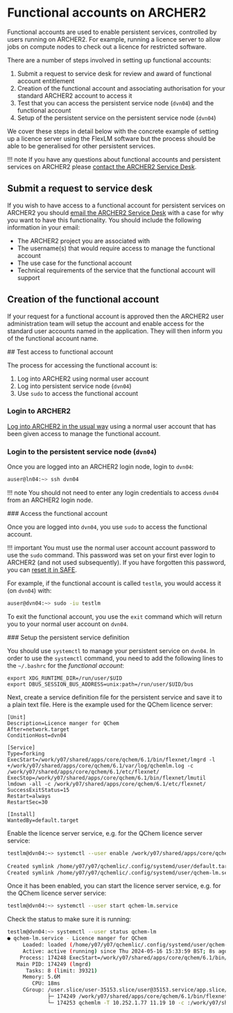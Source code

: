 # Functional accounts on ARCHER2

Functional accounts are used to enable persistent services, controlled by users running on 
ARCHER2. For example, running a licence server to allow jobs on compute nodes to check out
a licence for restricted software.

There are a number of steps involved in setting up functional accounts:

1. Submit a request to service desk for review and award of functional account entitlement
2. Creation of the functional account and associating authorisation for your standard ARCHER2
   account to access it
3. Test that you can access the persistent service node (`dvn04`) and the functional account
4. Setup of the persistent service on the persistent service node (`dvn04`)

We cover these steps in detail below with the concrete example of setting up a licence server
using the FlexLM software but the process should be able to be generalised for other 
persistent services.

!!! note
    If you have any questions about functional accounts and persistent services on ARCHER2
    please [contact the ARCHER2 Service Desk](https://www.archer2.ac.uk/support-access/servicedesk.html).

## Submit a request to service desk 

If you wish to have access to a functional account for persistent services on ARCHER2 you should
[email the ARCHER2 Service Desk](mailto:support@archer2.ac.uk) with a case for why you want to 
have this functionality. You should include the following information in your email:

- The ARCHER2 project you are associated with
- The username(s) that would require access to manage the functional account
- The use case for the functional account
- Technical requirements of the service that the functional account will support

## Creation of the functional account

If your request for a functional account is approved then the ARCHER2 user administration
team will setup the account and enable access for the standard user accounts named in the
application. They will then inform you of the functional account name.

## Test access to functional account

The process for accessing the functional account is:

1. Log into ARCHER2 using normal user account
2. Log into persistent service node (`dvn04`)
3. Use `sudo` to access the functional account

### Login to ARCHER2

[Log into ARCHER2 in the usual way](connecting.md) using a normal user account that has been given access
to manage the functional account. 

### Login to the persistent service node (`dvn04`)

Once you are logged into an ARCHER2 login node, login to `dvn04`:

```bash
auser@ln04:~> ssh dvn04
```

!!! note
    You should not need to enter any login credentials to access `dvn04` from an ARCHER2 login node.

### Access the functional account

Once you are logged into `dvn04`, you use `sudo` to access the functional account.

!!! important
    You must use the normal user account account password to use the `sudo` command.
    This password was set on your first ever login to ARCHER2 (and not used subsequently).
    If you have forgotten this password, you can [reset it in SAFE](https://epcced.github.io/safe-docs/safe-for-users/#how-to-reset-a-password-on-your-machine-account).
    
For example, if the functional account is called `testlm`, you would access it (on `dvn04`) with:

```bash
auser@dvn04:~> sudo -iu testlm
```

To exit the functional account, you use the `exit` command which will return you to your normal
user account on `dvn04`.

### Setup the persistent service definition

You should use `systemctl` to manage your persistent service on `dvn04`. In order to use the
`systemctl` command, you need to add the following lines to the `~/.bashrc` for the 
*functional account*:

```
export XDG_RUNTIME_DIR=/run/user/$UID
export DBUS_SESSION_BUS_ADDRESS=unix:path=/run/user/$UID/bus
```

Next, create a service definition file for the persistent service and save it to a plain text
file. Here is the example used for the QChem licence server:

```
[Unit]
Description=Licence manger for QChem
After=network.target
ConditionHost=dvn04
 
[Service]
Type=forking
ExecStart=/work/y07/shared/apps/core/qchem/6.1/bin/flexnet/lmgrd -l +/work/y07/shared/apps/core/qchem/6.1/var/log/qchemlm.log -c /work/y07/shared/apps/core/qchem/6.1/etc/flexnet/
ExecStop=/work/y07/shared/apps/core/qchem/6.1/bin/flexnet/lmutil lmdown -all -c /work/y07/shared/apps/core/qchem/6.1/etc/flexnet/
SuccessExitStatus=15
Restart=always
RestartSec=30
 
[Install]
WantedBy=default.target
```

Enable the licence server service, e.g. for the QChem licence server service:

```bash
testlm@dvn04:~> systemctl --user enable /work/y07/shared/apps/core/qchem/6.1/etc/flexnet/qchem-lm.service
 
Created symlink /home/y07/y07/qchemlic/.config/systemd/user/default.target.wants/qchem-lm.service → /work/y07/shared/apps/core/qchem/6.1/etc/flexnet/qchem-lm.service.
Created symlink /home/y07/y07/qchemlic/.config/systemd/user/qchem-lm.service → /work/y07/shared/apps/core/qchem/6.1/etc/flexnet/qchem-lm.service.
```

Once it has been enabled, you can start the licence server service, e.g. for the QChem licence server service:

```bash
testlm@dvn04:~> systemctl --user start qchem-lm.service
```

Check the status to make sure it is running:

```bash
testlm@dvn04:~> systemctl --user status qchem-lm
● qchem-lm.service - Licence manger for QChem
     Loaded: loaded (/home/y07/y07/qchemlic/.config/systemd/user/qchem-lm.service; enabled; vendor preset: disabled)
     Active: active (running) since Thu 2024-05-16 15:33:59 BST; 8s ago
    Process: 174248 ExecStart=/work/y07/shared/apps/core/qchem/6.1/bin/flexnet/lmgrd -l +/work/y07/shared/apps/core/qchem/6.1/var/log/qchemlm.log -c /work/y07/shared/apps/core/qchem/6.1/etc/flexnet/ (code=exited, status=0/SUCCESS)
   Main PID: 174249 (lmgrd)
      Tasks: 8 (limit: 39321)
     Memory: 5.6M
        CPU: 18ms
     CGroup: /user.slice/user-35153.slice/user@35153.service/app.slice/qchem-lm.service
             ├─ 174249 /work/y07/shared/apps/core/qchem/6.1/bin/flexnet/lmgrd -l +/work/y07/shared/apps/core/qchem/6.1/var/log/qchemlm.log -c /work/y07/shared/apps/core/qchem/6.1/etc/flexnet/
             └─ 174253 qchemlm -T 10.252.1.77 11.19 10 -c :/work/y07/shared/apps/core/qchem/6.1/etc/flexnet/: -lmgrd_port 6979 -srv mdSVdgushTnAjHX1s1PTj0ppCjHJw1Uk9ylvs1j13zkaUzhDBFlbv4thnqEIAXV --lmgrd_start 66461957 -vdrestart 0 -l /work/y07/shar>
```


